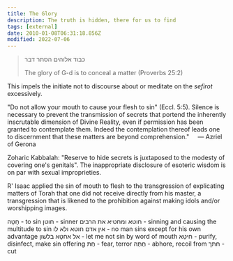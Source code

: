 ```yaml
---
title: The Glory
description: The truth is hidden, there for us to find
tags: [external]
date: 2010-01-08T06:31:18.856Z
modified: 2022-07-06
---
```


<blockquote>
<p>
כבוד אלוהים הסתר דבר
<p>The glory of G-d is to conceal a matter (Proverbs 25:2)
</p>
</blockquote>

This impels the initiate not to discourse about or meditate on the _sefirot_ excessively.

"Do not allow your mouth to cause your flesh to sin" (Eccl. 5:5). Silence is necessary to prevent the transmission of secrets that portend the inherently inscrutable dimension of Divine Reality, even if permission has been granted to contemplate them. Indeed the contemplation thereof leads one to discernment that these matters are beyond comprehension."
&nbsp;&nbsp;&nbsp; &mdash; Azriel of Gerona

Zoharic Kabbalah: "Reserve to hide secrets is juxtaposed to the modesty of covering one's genitals". The inappropriate disclosure of esoteric wisdom is on par with sexual improprieties.

R' Isaac applied the sin of mouth to flesh to the transgression of explicating matters of Torah that one did not receive directly from his master, a transgression that is likened to the prohibition against making idols and/or worshipping images.

חָטָה - to sin
חוטן - sinner
חוטא ומחטיא את הרבים - sinning and causing the multitude to sin
אין אדם חוטא ולא לו - no man sins except for his own advantage
אל אחטָא בלשׁון - let me not sin by word of mouth
חיטֵא - purify, disinfect, make sin offering
חַת - fear, terror
חַתַה - abhore, recoil from
חתך - cut

